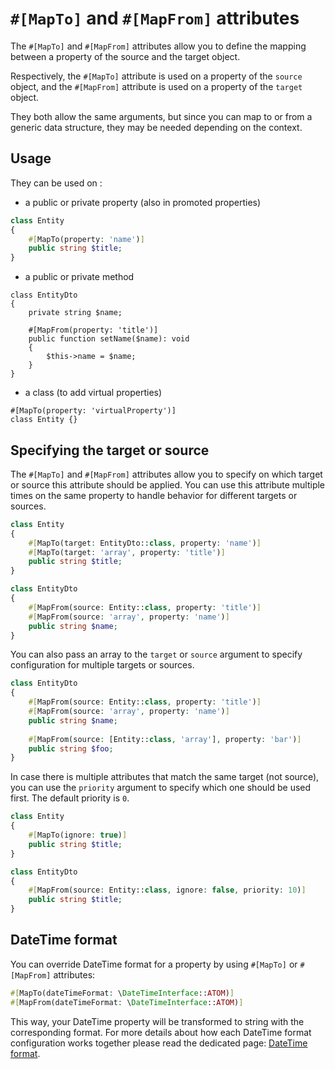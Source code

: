 # `#[MapTo]` and `#[MapFrom]` attributes

The `#[MapTo]` and `#[MapFrom]` attributes allow you to define the mapping between a property of the source and the target object.

Respectively, the `#[MapTo]` attribute is used on a property of the `source` object, and the `#[MapFrom]` attribute 
is used on a property of the `target` object.

They both allow the same arguments, but since you can map to or from a generic data structure, they may be needed 
depending on the context.

## Usage

They can be used on :

 * a public or private property (also in promoted properties)

```php
class Entity
{
    #[MapTo(property: 'name')]
    public string $title;
}
```

 * a public or private method

```
class EntityDto
{
    private string $name;

    #[MapFrom(property: 'title')]
    public function setName($name): void
    {
        $this->name = $name;
    }
}
```

 * a class (to add virtual properties)

```
#[MapTo(property: 'virtualProperty')]
class Entity {}
```

## Specifying the target or source

The `#[MapTo]` and `#[MapFrom]` attributes allow you to specify on which target or source this attribute should be applied.
You can use this attribute multiple times on the same property to handle behavior for different targets or sources.

```php
class Entity
{
    #[MapTo(target: EntityDto::class, property: 'name')]
    #[MapTo(target: 'array', property: 'title')]
    public string $title;
}
```



```php
class EntityDto
{
    #[MapFrom(source: Entity::class, property: 'title')]
    #[MapFrom(source: 'array', property: 'name')]
    public string $name;
}
```

You can also pass an array to the `target` or `source` argument to specify configuration for multiple targets or sources.
```php
class EntityDto
{
    #[MapFrom(source: Entity::class, property: 'title')]
    #[MapFrom(source: 'array', property: 'name')]
    public string $name;
    
    #[MapFrom(source: [Entity::class, 'array'], property: 'bar')]
    public string $foo;
}
```

In case there is multiple attributes that match the same target (not source), you can use the `priority` argument 
to specify which one should be used first. The default priority is `0`.

```php
class Entity
{
    #[MapTo(ignore: true)]
    public string $title;
}

class EntityDto
{
    #[MapFrom(source: Entity::class, ignore: false, priority: 10)]
    public string $title;
}
```

## DateTime format

You can override DateTime format for a property by using `#[MapTo]` or `#[MapFrom]` attributes:

```php
#[MapTo(dateTimeFormat: \DateTimeInterface::ATOM)]
#[MapFrom(dateTimeFormat: \DateTimeInterface::ATOM)]
```

This way, your DateTime property will be transformed to string with the corresponding format.
For more details about how each DateTime format configuration works together please read the dedicated page:
[DateTime format](./date-time.md).

